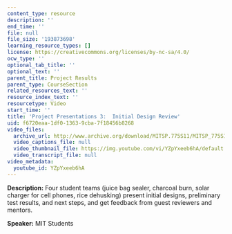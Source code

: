 ```yaml
---
content_type: resource
description: ''
end_time: ''
file: null
file_size: '193873698'
learning_resource_types: []
license: https://creativecommons.org/licenses/by-nc-sa/4.0/
ocw_type: ''
optional_tab_title: ''
optional_text: ''
parent_title: Project Results
parent_type: CourseSection
related_resources_text: ''
resource_index_text: ''
resourcetype: Video
start_time: ''
title: 'Project Presentations 3:  Initial Design Review'
uid: f6720eaa-1df0-1363-9cba-7f18456b8268
video_files:
  archive_url: http://www.archive.org/download/MITSP.775S11/MITSP_775S11proj03_300k.mp4
  video_captions_file: null
  video_thumbnail_file: https://img.youtube.com/vi/YZpYxeeb6hA/default.jpg
  video_transcript_file: null
video_metadata:
  youtube_id: YZpYxeeb6hA
---
```


**Description:** Four student teams (juice bag sealer, charcoal burn, solar charger for cell phones, rice dehusking) present initial designs, preliminary test results, and next steps, and get feedback from guest reviewers and mentors.

**Speaker:** MIT Students


